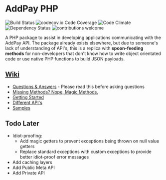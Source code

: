 # AddPay PHP
![Build Status](https://travis-ci.org/dwyl/esta.svg?branch=master)
![codecov.io Code Coverage](https://img.shields.io/codecov/c/github/dwyl/hapi-auth-jwt2.svg?maxAge=2592000)
![Code Climate](https://codeclimate.com/github/dwyl/esta/badges/gpa.svg)
![Dependency Status](https://david-dm.org/dwyl/esta.svg)
![contributions welcome](https://img.shields.io/badge/contributions-welcome-brightgreen.svg?style=flat)
 
A PHP package to assist in developing applications communicating with the AddPay API. The package already exists elsewhere, but due to someone's lack of understanding of API's, this is a replica with **spoon-feeding methods** for non-developers that don't know how to write object orientated code or use native PHP functions to build JSON payloads.

## [Wiki](https://github.com/stephenlake/addpay-php/wiki)
- [Questions & Answers](https://github.com/stephenlake/addpay-php/wiki/Questions-&-Answers) - Please read this before asking questions
- [Missing Methods? Nope, Magic Methods.](https://github.com/stephenlake/addpay-php/wiki/Missing-Methods%3F-Nope.)
- [Getting Started](https://github.com/stephenlake/addpay-php/wiki/Getting-Started)
- [Different API's](https://github.com/stephenlake/addpay-php/wiki/Different-API's)
- [Samples](https://github.com/stephenlake/addpay-php/wiki/Samples)

## Todo Later
- Idiot-proofing:
  - Add magic getters to prevent exceptions being thrown on null value getters
  - Replace standard exceptions with custom exceptions to provide better idiot-proof error messages
- Add caching layers
- Add Public Meta API
- Add Private API
